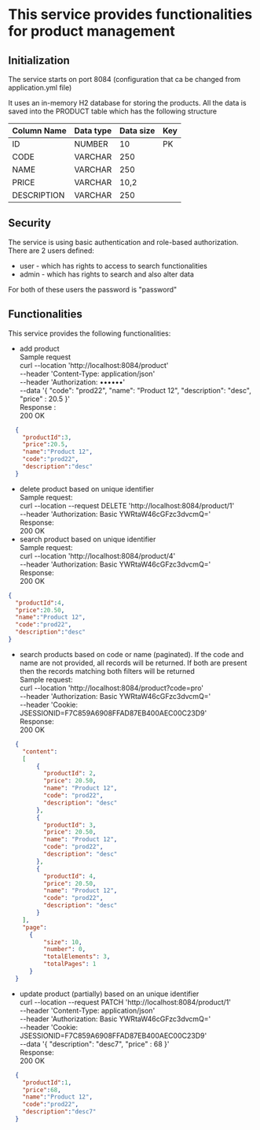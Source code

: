 # This service provides functionalities for product management

## Initialization

The service starts on port 8084 (configuration that ca be changed from application.yml file)

It uses an in-memory H2 database for storing the products. All the data is saved into the PRODUCT table which has the following structure

| Column Name | Data type | Data size | Key |
|-------------|-----------|-----------|-----|
| ID          | NUMBER    | 10        | PK  |
| CODE        | VARCHAR   | 250       |     |
| NAME        | VARCHAR   | 250       |     |
| PRICE       | VARCHAR   | 10,2      |     |
| DESCRIPTION | VARCHAR   | 250       |     |

## Security

The service is using basic authentication and role-based authorization. 
There are 2 users defined:
* user - which has rights to access to search functionalities 
* admin - which has rights to search and also alter data 

For both of these users the password is "password"

## Functionalities

This service provides the following functionalities:
* add product\
Sample request\
  curl --location 'http://localhost:8084/product' \
  --header 'Content-Type: application/json' \
  --header 'Authorization: ••••••' \
  --data '{
  "code": "prod22",
  "name": "Product 12",
  "description": "desc",
  "price" : 20.5
  }'\
Response :\
200 OK
```json
  {
    "productId":3,
    "price":20.5,
    "name":"Product 12",
    "code":"prod22",
    "description":"desc"
  }
```
* delete product based on unique identifier\
Sample request:\
  curl --location --request DELETE 'http://localhost:8084/product/1' \
  --header 'Authorization: Basic YWRtaW46cGFzc3dvcmQ=' \
Response: \
200 OK
* search product based on unique identifier\
  Sample request:\
curl --location 'http://localhost:8084/product/4' \
  --header 'Authorization: Basic YWRtaW46cGFzc3dvcmQ=' \
Response: \
200 OK
```json
{
  "productId":4,
  "price":20.50,
  "name":"Product 12",
  "code":"prod22",
  "description":"desc"
}
```
* search products based on code or name (paginated). 
If the code and name are not provided, all records will be returned. 
If both are present then the records matching both filters will be returned \
Sample request: \
  curl --location 'http://localhost:8084/product?code=pro' \
  --header 'Authorization: Basic YWRtaW46cGFzc3dvcmQ=' \
  --header 'Cookie: JSESSIONID=F7C859A6908FFAD87EB400AEC00C23D9' \
Response: \
200 OK 
```json
  {
    "content": 
    [
        {
          "productId": 2,
          "price": 20.50,
          "name": "Product 12",
          "code": "prod22",
          "description": "desc"
        },
        {
          "productId": 3,
          "price": 20.50,
          "name": "Product 12",
          "code": "prod22",
          "description": "desc"
        },
        {
          "productId": 4,
          "price": 20.50,
          "name": "Product 12",
          "code": "prod22",
          "description": "desc"
        }
    ],
    "page": 
      {
          "size": 10,
          "number": 0,
          "totalElements": 3,
          "totalPages": 1
      }
  } 
```
* update product (partially) based on an unique identifier \
  curl --location --request PATCH 'http://localhost:8084/product/1' \
  --header 'Content-Type: application/json' \
  --header 'Authorization: Basic YWRtaW46cGFzc3dvcmQ=' \
  --header 'Cookie: JSESSIONID=F7C859A6908FFAD87EB400AEC00C23D9' \
  --data '{
  "description": "desc7",
  "price" : 68
  }' \
Response: \
200 OK
```json
  {
    "productId":1,
    "price":68,
    "name":"Product 12",
    "code":"prod22",
    "description":"desc7"
  }
```



